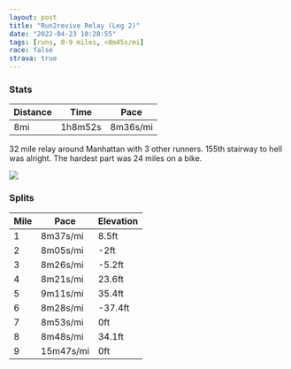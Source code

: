 ```yaml
---
layout: post
title: "Run2revive Relay (Leg 2)"
date: "2022-04-23 10:28:55"
tags: [runs, 8-9 miles, <8m45s/mi]
race: false
strava: true
---
```


### Stats

| Distance | Time | Pace |
|----------|------|------|
|8mi|1h8m52s|8m36s/mi|

32 mile relay around Manhattan with 3 other runners. 155th stairway to hell was alright. The hardest part was 24 miles on a bike.

<img src='https://maps.googleapis.com/maps/api/staticmap?maptype=roadmap&path=enc:el|wFzbibMAKYSUKeA_AsAqB_@q@a@oAS[_AiCgCiF]e@iFsEyB}AcFyBkBm@mAU}DeCiDcCwAwBa@Wa@o@@G\h@IVg@h@i@Wg@c@Q{@SQoAs@QHK@oBsAc@QmA{@wAmAi@]m@U}BqAkAc@}@i@Sc@yCsBO[c@Qc@HQPMCU[_@C]NW`@s@PM@e@OkARGTYRSB]Q{@GWTWn@I@iB}@u@c@GNO?SIU[KC?QSQCO_@e@qB_B]Z?t@Mt@i@~AKf@Wl@Eb@Sz@]`@uC_BYGa@Pe@Ie@QMT_@|By@nCqAlD@FI\_BlDc@~AUf@]`AAdACNa@nAeAvBWlAS\c@|AU`@YIsIkFkA_AEYcBs@s@m@e@Wk@o@k@KmBeAq@w@@Ml@a@TURgANWRo@j@s@ZM\?bARrACAGECq@?AEE?e@JoEs@u@JgDCgAO{AE_AKYM]A{AF[VELB^A^Qp@Sb@Ed@K^Cn@JXOIEOwAa@i@Ko@c@c@Ky@c@q@IYNy@z@OXSPUl@y@~AWr@_@b@ETc@r@Sx@a@z@MEkAcAu@YsAiAsCgBsCoBsAkAYEGBS^mBhBMRE`@Qf@DbAKdA@f@C`@MTQj@GFO?{@c@w@q@m@[mB{AcDkBWUoBiAsBaBc@KMBODMR]v@]nAYP@l@Gr@m@vAg@hCYn@_Bw@gBmA[?UESMQ?Ed@Sf@ORYPBLNR?VGBOb@o@rASn@[d@Df@OTK@EN@FI^a@jA?GIMD_@LM{@Q?CYIaDuBuBs@mAu@eBsAgAsAoCaEe@k@Ye@a@[aAaBcAaAoAsBqBaBkEgB_@[eEoBsAw@gFwBuDmBwFaCW_@yMoDwC_BK[QY]]qCiA_@Ku@i@a@c@AI_A[}Au@_BqAiCqAyB_Bm@_@kAe@e@_@{A}@uBaBgAc@s@c@cD_CsC}AaAu@uAw@qBwAaAa@oAY_BIwBZg@KUKuAZy@Jy@Eo@Dc@^o@A]M[[e@OmDoBWUuBoAi@Ue@c@a@UKMyCkBcByAc@S_@_@_Am@WYQYWWa@Ic@SGK_@O[SoAmA{BiAw@k@EKy@w@}AeAiCkAwBuAKMa@Wc@M]YSWoA}@iAsAUOaBq@mEmCSXg@~ADr@CCDi@AAIHKBIh@DK&key=AIzaSyC1MId7bFpkLXNAaYhBSTb8jLyiSqzbDtM&size=800x800&markers=color:yellow|label:S|40.78291,-73.94366&markers=color:green|label:F|40.87144000000004,-73.91489000000006'>

### Splits

| Mile | Pace | Elevation |
|------|------|-----------|
|1|8m37s/mi|8.5ft|
|2|8m05s/mi|-2ft|
|3|8m26s/mi|-5.2ft|
|4|8m21s/mi|23.6ft|
|5|9m11s/mi|35.4ft|
|6|8m28s/mi|-37.4ft|
|7|8m53s/mi|0ft|
|8|8m48s/mi|34.1ft|
|9|15m47s/mi|0ft|
